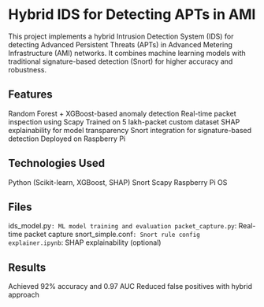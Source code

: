 
# Hybrid IDS for Detecting APTs in AMI

This project implements a hybrid Intrusion Detection System (IDS) for detecting Advanced Persistent Threats (APTs) in Advanced Metering Infrastructure (AMI) networks. It combines machine learning models with traditional signature-based detection (Snort) for higher accuracy and robustness.

## Features
Random Forest + XGBoost-based anomaly detection
Real-time packet inspection using Scapy
Trained on 5 lakh-packet custom dataset
SHAP explainability for model transparency
Snort integration for signature-based detection
Deployed on Raspberry Pi

## Technologies Used
Python (Scikit-learn, XGBoost, SHAP)
Snort
Scapy
Raspberry Pi OS

## Files
ids_model.py`: ML model training and evaluation
packet_capture.py`: Real-time packet capture
snort_simple.conf`: Snort rule config
explainer.ipynb`: SHAP explainability (optional)

## Results
Achieved 92% accuracy and 0.97 AUC
Reduced false positives with hybrid approach
